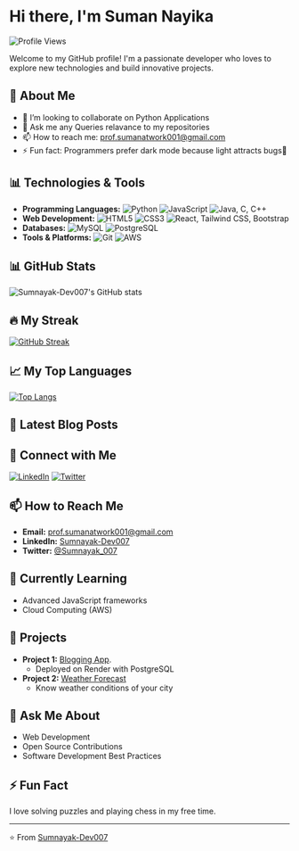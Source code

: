# Hi there, I'm Suman Nayika

![Profile Views](https://komarev.com/ghpvc/?username=Sumnayak-Dev007&color=blue)

Welcome to my GitHub profile! I'm a passionate developer who loves to explore new technologies and build innovative projects.

## 🚀 About Me
- 👯 I’m looking to collaborate on Python Applications 
- 💬 Ask me any Queries relavance to my repositories
- 📫 How to reach me: prof.sumanatwork001@gmail.com
- ⚡ Fun fact: Programmers prefer dark mode because light attracts bugs🐞



## 📊 Technologies & Tools
- **Programming Languages:** ![Python](https://img.shields.io/badge/-Python-blue?style=flat&logo=python) ![JavaScript](https://img.shields.io/badge/-JavaScript-yellow?style=flat&logo=javascript) ![Java](https://img.shields.io/badge/-Java-red?style=flat&logo=java), C, C++
- **Web Development:** ![HTML5](https://img.shields.io/badge/-HTML5-orange?style=flat&logo=html5) ![CSS3](https://img.shields.io/badge/-CSS3-blue?style=flat&logo=css3) ![React](https://img.shields.io/badge/-React-blue?style=flat&logo=react), Tailwind CSS, Bootstrap
- **Databases:** ![MySQL](https://img.shields.io/badge/-MySQL-blue?style=flat&logo=mysql) ![PostgreSQL](https://img.shields.io/badge/-PostgreSQL-blue?style=flat&logo=postgresql)
- **Tools & Platforms:** ![Git](https://img.shields.io/badge/-Git-orange?style=flat&logo=git)  ![AWS](https://img.shields.io/badge/-AWS-orange?style=flat&logo=amazon-aws)


## 📊 GitHub Stats
![Sumnayak-Dev007's GitHub stats](https://github-readme-stats.vercel.app/api?username=Sumnayak-Dev007&show_icons=true&theme=radical)

## 🔥 My Streak
[![GitHub Streak](https://streak-stats.demolab.com?user=Sumnayak-Dev007)](https://git.io/streak-stats)


## 📈 My Top Languages
[![Top Langs](https://github-readme-stats.vercel.app/api/top-langs/?username=Sumnayak-Dev007&layout=compact&theme=radical)](https://github.com/anuraghazra/github-readme-stats)

## 📝 Latest Blog Posts
<!-- BLOG-POST-LIST:START -->
<!-- BLOG-POST-LIST:END -->

## 🤝 Connect with Me
[![LinkedIn](https://img.shields.io/badge/LinkedIn-0077B5?style=flat&logo=linkedin&logoColor=white)](https://linkedin.com/in/your-linkedin-profile) 
[![Twitter](https://img.shields.io/badge/Twitter-1DA1F2?style=flat&logo=twitter&logoColor=white)](https://twitter.com/your-twitter-handle)




## 📫 How to Reach Me
- **Email:** prof.sumanatwork001@gmail.com
- **LinkedIn:** [Sumnayak-Dev007](https://www.linkedin.com/in/sumnayak-dev007/)
- **Twitter:** [@Sumnayak_007](https://twitter.com/Sumnayak_007)

## 🌱 Currently Learning
- Advanced JavaScript frameworks
- Cloud Computing (AWS)

## 🚀 Projects
- **Project 1:** [Blogging App](https://github.com/Sumnayak-Dev007/Render-Blog.git).
  - Deployed on Render with PostgreSQL
- **Project 2:** [Weather Forecast](https://github.com/Sumnayak-Dev007/Django-Weather-App.git)
  - Know weather conditions of your city 

## 💬 Ask Me About
- Web Development
- Open Source Contributions
- Software Development Best Practices

## ⚡ Fun Fact
I love solving puzzles and playing chess in my free time.

---

⭐️ From [Sumnayak-Dev007](https://github.com/Sumnayak-Dev007)
